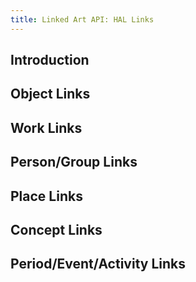 ```yaml
---
title: Linked Art API: HAL Links
---
```


## Introduction




## Object Links

## Work Links

## Person/Group Links

## Place Links

## Concept Links

## Period/Event/Activity Links


